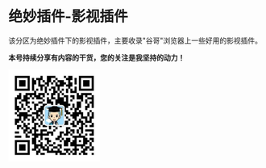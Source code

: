 # 绝妙插件-影视插件

该分区为绝妙插件下的影视插件，主要收录"谷哥"浏览器上一些好用的影视插件。

**本号持续分享有内容的干货，您的关注是我坚持的动力！**

<img src="./../../../_assets/clip_image002.jpg" alt="img" style="zoom:33%;" />